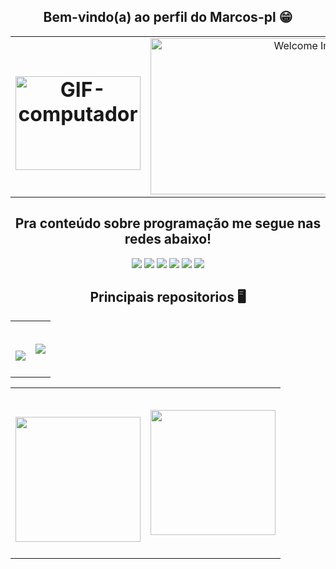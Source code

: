 <h2 align="center" style="width:100%">Bem-vindo(a) ao perfil do Marcos-pl 😁</h2>

<table align="center" style="width:100%">
  <tr>
    <td style="text-align: center; width: 50%;">
      <h1 align="center">
        <img src="https://github.com/user-attachments/assets/e68a0f4d-eb31-49e3-9682-a1a7dc1557d7" alt="GIF-computador" width="200" height="150">
      </h1>
    </td>
    <td style="text-align: center; width: 50%;">
      <img src="https://github.com/user-attachments/assets/9c9507b9-9f70-41b8-a068-85d1f0aa20bb" alt="Welcome Image" width="500" height="250">
    </td>
  </tr>
</table>
 
 
 <h2 align="center" style="width:100%"> Pra conteúdo sobre programação me segue nas redes abaixo!</h2>


<div  align="center" style="width:100%"> 
  <a href="/" target="_blank"><img src="https://img.shields.io/badge/YouTube-FF0000?style=for-the-badge&logo=youtube&logoColor=white" target="_blank"></a>
  <a href="https://www.instagram.com/marcos_pl44/profilecard/?igsh=MWpicndyMW1tZzV2dg==" target="_blank"><img src="https://img.shields.io/badge/-Instagram-%23E4405F?style=for-the-badge&logo=instagram&logoColor=white" target="_blank"></a>
 	<a href="/" target="_blank"><img src="https://img.shields.io/badge/Twitch-9146FF?style=for-the-badge&logo=twitch&logoColor=white" target="_blank"></a>
 <a href="/" target="_blank"><img src="https://img.shields.io/badge/Discord-7289DA?style=for-the-badge&logo=discord&logoColor=white" target="_blank"></a> 
  <a href = "mailto:marcos.pds725@gmail.com"><img src="https://img.shields.io/badge/-Gmail-%23333?style=for-the-badge&logo=gmail&logoColor=white" target="_blank"></a>
  <a href="https://www.linkedin.com/in/marcos-paulo-b69a94337/" target="_blank"><img src="https://img.shields.io/badge/-LinkedIn-%230077B5?style=for-the-badge&logo=linkedin&logoColor=white" target="_blank"></a> 
  
</div>

<h2 align="center">
    Principais repositorios 🖥
</h2>

<table align="center" style="width:100%">
  <tr>
    <td style="text-align: center; width: 50%;">
      <h1 align="center">
        <img align="center" src="https://github-readme-stats.vercel.app/api/pin/?username=anuraghazra&repo=github-readme-stats&cache_seconds=86400&theme=shadow_green" />
      </h1>
    </td>
    <td style="text-align: center; width: 50%;">
      <img align="center" src="https://github-readme-stats.vercel.app/api/pin/?username=anuraghazra&repo=github-readme-stats&cache_seconds=86400&theme=shadow_green" />
    </td>
  </tr>
</table>


<table align="center" style="width:100%">
  <tr>
    <td style="text-align: center; width: 50%;">
      <h1 align="center">
        <img  height=200 align="center" src="https://github-readme-stats.vercel.app/api?username=anuraghazra&show_icons=true&theme=transparent" />
      </h1>
    </td>
    <td style="text-align: center; width: 50%;">
      <img height=200 align="center" src="https://github-readme-stats.vercel.app/api/top-langs?username=Marcos-pl&show_icons=true&theme=transparent" />
    </td>
  </tr>
</table>



